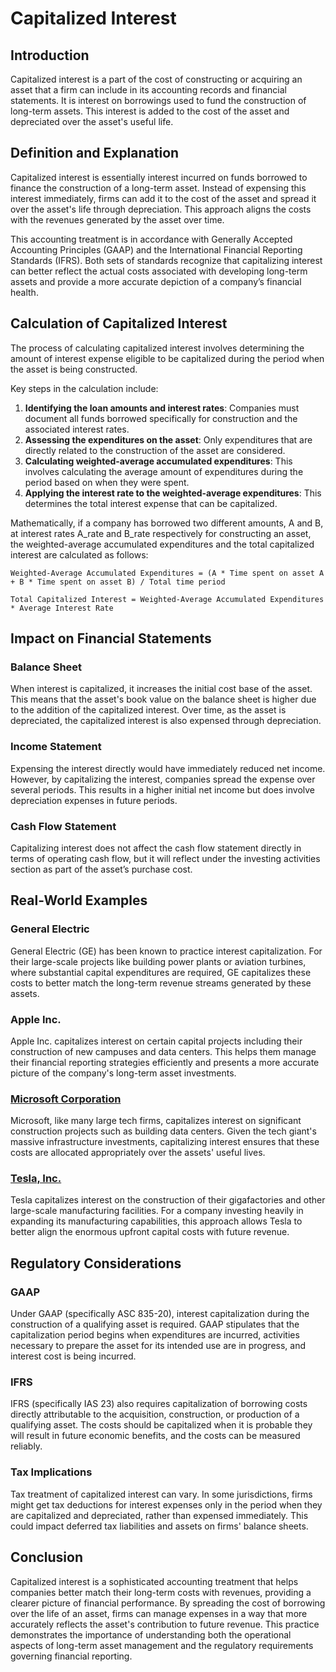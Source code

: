 # Capitalized Interest

## Introduction

Capitalized interest is a part of the cost of constructing or acquiring an asset that a firm can include in its accounting records and financial statements. It is interest on borrowings used to fund the construction of long-term assets. This interest is added to the cost of the asset and depreciated over the asset's useful life.

## Definition and Explanation

Capitalized interest is essentially interest incurred on funds borrowed to finance the construction of a long-term asset. Instead of expensing this interest immediately, firms can add it to the cost of the asset and spread it over the asset's life through depreciation. This approach aligns the costs with the revenues generated by the asset over time.

This accounting treatment is in accordance with Generally Accepted Accounting Principles (GAAP) and the International Financial Reporting Standards (IFRS). Both sets of standards recognize that capitalizing interest can better reflect the actual costs associated with developing long-term assets and provide a more accurate depiction of a company’s financial health.

## Calculation of Capitalized Interest

The process of calculating capitalized interest involves determining the amount of interest expense eligible to be capitalized during the period when the asset is being constructed. 

Key steps in the calculation include:
1. **Identifying the loan amounts and interest rates**: Companies must document all funds borrowed specifically for construction and the associated interest rates.
2. **Assessing the expenditures on the asset**: Only expenditures that are directly related to the construction of the asset are considered.
3. **Calculating weighted-average accumulated expenditures**: This involves calculating the average amount of expenditures during the period based on when they were spent.
4. **Applying the interest rate to the weighted-average expenditures**: This determines the total interest expense that can be capitalized.

Mathematically, if a company has borrowed two different amounts, A and B, at interest rates A_rate and B_rate respectively for constructing an asset, the weighted-average accumulated expenditures and the total capitalized interest are calculated as follows:

```
Weighted-Average Accumulated Expenditures = (A * Time spent on asset A + B * Time spent on asset B) / Total time period

Total Capitalized Interest = Weighted-Average Accumulated Expenditures * Average Interest Rate
```

## Impact on Financial Statements

### Balance Sheet

When interest is capitalized, it increases the initial cost base of the asset. This means that the asset's book value on the balance sheet is higher due to the addition of the capitalized interest. Over time, as the asset is depreciated, the capitalized interest is also expensed through depreciation.

### Income Statement

Expensing the interest directly would have immediately reduced net income. However, by capitalizing the interest, companies spread the expense over several periods. This results in a higher initial net income but does involve depreciation expenses in future periods.

### Cash Flow Statement

Capitalizing interest does not affect the cash flow statement directly in terms of operating cash flow, but it will reflect under the investing activities section as part of the asset’s purchase cost.

## Real-World Examples

### General Electric

General Electric (GE) has been known to practice interest capitalization. For their large-scale projects like building power plants or aviation turbines, where substantial capital expenditures are required, GE capitalizes these costs to better match the long-term revenue streams generated by these assets.

### Apple Inc.

Apple Inc. capitalizes interest on certain capital projects including their construction of new campuses and data centers. This helps them manage their financial reporting strategies efficiently and presents a more accurate picture of the company's long-term asset investments.

### [Microsoft Corporation](https://www.microsoft.com/)

Microsoft, like many large tech firms, capitalizes interest on significant construction projects such as building data centers. Given the tech giant's massive infrastructure investments, capitalizing interest ensures that these costs are allocated appropriately over the assets' useful lives.

### [Tesla, Inc.](https://www.tesla.com/)

Tesla capitalizes interest on the construction of their gigafactories and other large-scale manufacturing facilities. For a company investing heavily in expanding its manufacturing capabilities, this approach allows Tesla to better align the enormous upfront capital costs with future revenue.

## Regulatory Considerations

### GAAP

Under GAAP (specifically ASC 835-20), interest capitalization during the construction of a qualifying asset is required. GAAP stipulates that the capitalization period begins when expenditures are incurred, activities necessary to prepare the asset for its intended use are in progress, and interest cost is being incurred.

### IFRS

IFRS (specifically IAS 23) also requires capitalization of borrowing costs directly attributable to the acquisition, construction, or production of a qualifying asset. The costs should be capitalized when it is probable they will result in future economic benefits, and the costs can be measured reliably.

### Tax Implications

Tax treatment of capitalized interest can vary. In some jurisdictions, firms might get tax deductions for interest expenses only in the period when they are capitalized and depreciated, rather than expensed immediately. This could impact deferred tax liabilities and assets on firms' balance sheets.

## Conclusion

Capitalized interest is a sophisticated accounting treatment that helps companies better match their long-term costs with revenues, providing a clearer picture of financial performance. By spreading the cost of borrowing over the life of an asset, firms can manage expenses in a way that more accurately reflects the asset's contribution to future revenue. This practice demonstrates the importance of understanding both the operational aspects of long-term asset management and the regulatory requirements governing financial reporting.